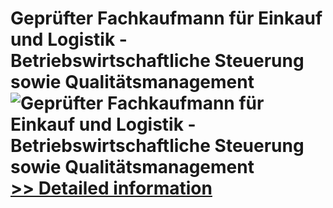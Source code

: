 # Geprüfter Fachkaufmann für Einkauf und Logistik - Betriebswirtschaftliche Steuerung sowie Qualitätsmanagement<br />![Geprüfter Fachkaufmann für Einkauf und Logistik - Betriebswirtschaftliche Steuerung sowie Qualitätsmanagement](https://mycommerce.akamaized.net/api/pimages/P300579730/BIG/300579730.JPG)<br />[>> Detailed information](https://secure.shareit.com/shareit/product.html?productid=300579730&affiliateid=200057808)